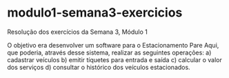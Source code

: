 # modulo1-semana3-exercicios

Resolução dos exercícios da Semana 3, Módulo 1

O objetivo era desenvolver um software para o Estacionamento Pare Aqui,
que poderia, através desse sistema, realizar as seguintes operações:
a) cadastrar veículos
b) emitir tíquetes para entrada e saída
c) calcular o valor dos serviços
d) consultar o histórico dos veículos estacionados.
